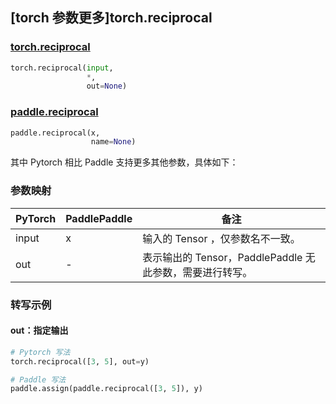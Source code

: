 ## [torch 参数更多]torch.reciprocal

### [torch.reciprocal](https://pytorch.org/docs/1.13/generated/torch.reciprocal.html?highlight=torch+reciprocal#torch.reciprocal)

```python
torch.reciprocal(input,
                 *,
                 out=None)
```

### [paddle.reciprocal](https://www.paddlepaddle.org.cn/documentation/docs/zh/api/paddle/reciprocal_cn.html)

```python
paddle.reciprocal(x,
                  name=None)
```

其中 Pytorch 相比 Paddle 支持更多其他参数，具体如下：
### 参数映射
| PyTorch       | PaddlePaddle | 备注                                                   |
| ------------- | ------------ | ------------------------------------------------------ |
| input         | x            | 输入的 Tensor ，仅参数名不一致。                                      |
| out           | -            | 表示输出的 Tensor，PaddlePaddle 无此参数，需要进行转写。               |


### 转写示例
#### out：指定输出
```python
# Pytorch 写法
torch.reciprocal([3, 5], out=y)

# Paddle 写法
paddle.assign(paddle.reciprocal([3, 5]), y)
```
